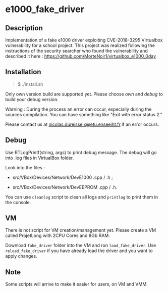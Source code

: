 # e1000_fake_driver

## Description

Implementation of a fake e1000 driver exploiting CVE-2018-3295 Virtualbox vulnerability for a school project.
This project was realized following the instructions of the security searcher who found the vulnerability and described it here : https://github.com/MorteNoir1/virtualbox_e1000_0day

## Installation

> $ ./install.sh

Only own version build are supported yet. Please choose *own* and *debug* to build your debug version.

Warning : During the process an error can occur, especially during the sources compilation. You can have something like "Exit with error status 2."

Please contact us at nicolas.dureisseix@etu.enseeiht.fr if an error occurs.

## Debug

Use RTLogPrintf(string, args) to print debug message. The debug will go into .log files in VirtualBox folder.

Look into the files :

* src/VBox/Devices/Network/DevE1000 .cpp / .h ;

* src/VBox/Devices/Network/DevEEPROM .cpp / .h.

You can use `cleanlog` script to clean all logs and `printlog` to print them in the console.

## VM

There is not script for VM creation/management yet. Please create a VM called ProjetLong with 2CPU Cores and 8Gb RAM.

Download `fake_driver` folder into the VM and run `load_fake_driver`. Use `reload_fake_driver` if you have already load the driver and you want to apply changes.

## Note

Some scripts will arrive to make it easier for users, on VM and VMM.
